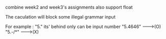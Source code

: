 combine week2 and week3's assignments also support float

The caculation will block some illegal grammar input

For example :
"5."  its' behind only can be input number
"5.4646" --->(O)
"5.-/*"  --->(X)

